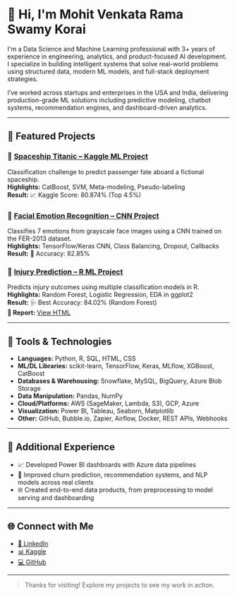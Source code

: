 # 👋 Hi, I'm Mohit Venkata Rama Swamy Korai

I'm a Data Science and Machine Learning professional with 3+ years of experience in engineering, analytics, and product-focused AI development. I specialize in building intelligent systems that solve real-world problems using structured data, modern ML models, and full-stack deployment strategies.

I’ve worked across startups and enterprises in the USA and India, delivering production-grade ML solutions including predictive modeling, chatbot systems, recommendation engines, and dashboard-driven analytics.

---

## 🚀 Featured Projects

### 🔹 [Spaceship Titanic – Kaggle ML Project](https://github.com/mohitkorai/spaceship-titanic-kaggle)  
Classification challenge to predict passenger fate aboard a fictional spaceship.  
**Highlights:** CatBoost, SVM, Meta-modeling, Pseudo-labeling  
**Result:** 📈 Kaggle Score: 80.874% (Top 4.5%)

### 🔹 [Facial Emotion Recognition – CNN Project](https://github.com/mohitkorai/facial-emotion-recognition-cnn)  
Classifies 7 emotions from grayscale face images using a CNN trained on the FER-2013 dataset.  
**Highlights:** TensorFlow/Keras CNN, Class Balancing, Dropout, Callbacks  
**Result:** 🎯 Accuracy: 82.85%

### 🔹 [Injury Prediction – R ML Project](https://github.com/mohitkorai/injury-prediction)  
Predicts injury outcomes using multiple classification models in R.  
**Highlights:** Random Forest, Logistic Regression, EDA in ggplot2  
**Result:** 🩺 Best Accuracy: 84.02% (Random Forest)  
**📄 Report:** [View HTML](https://mohitkorai.github.io/injury-prediction/)

---

## 🧰 Tools & Technologies

- **Languages:** Python, R, SQL, HTML, CSS  
- **ML/DL Libraries:** scikit-learn, TensorFlow, Keras, MLflow, XGBoost, CatBoost  
- **Databases & Warehousing:** Snowflake, MySQL, BigQuery, Azure Blob Storage  
- **Data Manipulation:** Pandas, NumPy  
- **Cloud/Platforms:** AWS (SageMaker, Lambda, S3), GCP, Azure  
- **Visualization:** Power BI, Tableau, Seaborn, Matplotlib  
- **Other:** GitHub, Bubble.io, Zapier, Airflow, Docker, REST APIs, Webhooks

---

## 📁 Additional Experience
 
- 📈 Developed Power BI dashboards with Azure data pipelines  
- 🧪 Improved churn prediction, recommendation systems, and NLP models across real clients  
- 🌐 Created end-to-end data products, from preprocessing to model serving and dashboarding

---

## 🌐 Connect with Me

- [📍 LinkedIn](https://www.linkedin.com/in/venkatasw/)
- [📊 Kaggle](https://www.kaggle.com/mohitkorai)
- [💻 GitHub](https://github.com/mohitkorai)

---

> Thanks for visiting! Explore my projects to see my work in action.
